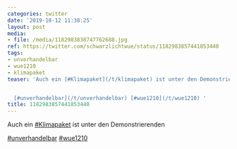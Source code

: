 ```yaml
---
categories: twitter
date: '2019-10-12 11:38:25'
layout: post
media:
- file: /media/1182983838747762688.jpg
ref: https://twitter.com/schwarzlichtwue/status/1182983857441853440
tags:
- unverhandelbar
- wue1210
- klimapaket
teaser: 'Auch ein [#Klimapaket](/t/klimapaket) ist unter den Demonstrierenden


  [#unverhandelbar](/t/unverhandelbar) [#wue1210](/t/wue1210) '
title: 1182983857441853440
---
```

Auch ein [#Klimapaket](/t/klimapaket) ist unter den Demonstrierenden

[#unverhandelbar](/t/unverhandelbar) [#wue1210](/t/wue1210) 